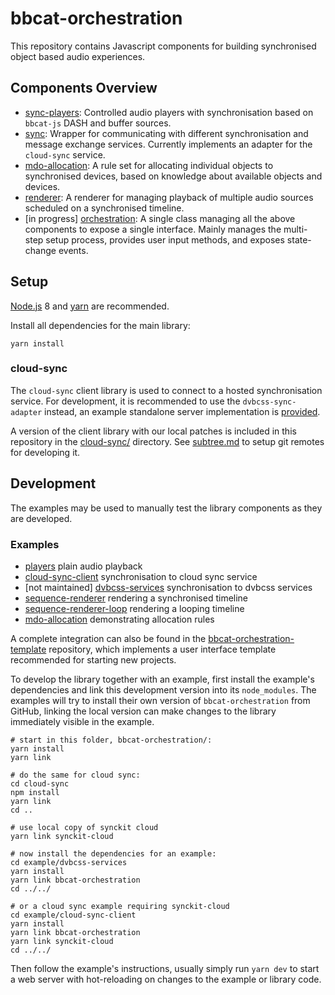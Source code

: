 # bbcat-orchestration

This repository contains Javascript components for building synchronised object based audio
experiences.

## Components Overview

* [sync-players](src/sync-players/):
  Controlled audio players with synchronisation based on `bbcat-js` DASH and buffer sources.
* [sync](src/sync/):
  Wrapper for communicating with different synchronisation and message exchange services. Currently
  implements an adapter for the `cloud-sync` service.
* [mdo-allocation](src/mdo-allocation/):
  A rule set for allocating individual objects to synchronised devices, based on knowledge about
  available objects and devices.
* [renderer](src/sequence-renderer/):
  A renderer for managing playback of multiple audio sources scheduled on a synchronised timeline.
* [in progress] [orchestration](src/orchestration/):
  A single class managing all the above components to expose a single interface. Mainly manages the
  multi-step setup process, provides user input methods, and exposes state-change events.

## Setup

[Node.js](https://nodejs.org/en/) 8 and [yarn](https://yarnpkg.com/en/) are recommended.

Install all dependencies for the main library:

```
yarn install
```

### cloud-sync

The `cloud-sync` client library is used to connect to a hosted synchronisation
service. For development, it is recommended to use the `dvbcss-sync-adapter`
instead, an example standalone server implementation is
[provided](examples/dvbcss-services/).

A version of the client library with our local patches is included in this
repository in the [cloud-sync/](cloud-sync/) directory. See [subtree.md](subtree.md)
to setup git remotes for developing it.

## Development

The examples may be used to manually test the library components as they are developed.

### Examples

 * [players](examples/players/) plain audio playback
 * [cloud-sync-client](examples/cloud-sync-client/) synchronisation to cloud sync service
 * [not maintained] [dvbcss-services](examples//) synchronisation to dvbcss services
 * [sequence-renderer](examples/sequence-renderer/) rendering a synchronised timeline
 * [sequence-renderer-loop](examples/sequence-renderer-loop/) rendering a looping timeline
 * [mdo-allocation](examples/mdo-allocation/) demonstrating allocation rules

A complete integration can also be found in the [bbcat-orchestration-template](https://github.com/bbc/bbcat-orchestration-template)
repository, which implements a user interface template recommended for starting new projects.

To develop the library together with an example, first install the example's
dependencies and link this development version into its `node_modules`. The
examples will try to install their own version of `bbcat-orchestration` from
GitHub, linking the local version can make changes to the library immediately
visible in the example.

```
# start in this folder, bbcat-orchestration/:
yarn install
yarn link

# do the same for cloud sync:
cd cloud-sync
npm install
yarn link
cd ..

# use local copy of synckit cloud
yarn link synckit-cloud

# now install the dependencies for an example:
cd example/dvbcss-services
yarn install
yarn link bbcat-orchestration
cd ../../

# or a cloud sync example requiring synckit-cloud
cd example/cloud-sync-client
yarn install
yarn link bbcat-orchestration
yarn link synckit-cloud
cd ../../
```

Then follow the example's instructions, usually simply run `yarn dev` to start a
web server with hot-reloading on changes to the example or library code.
